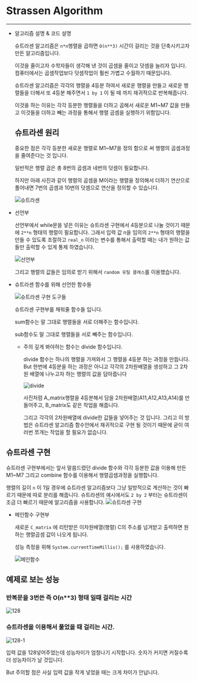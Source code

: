 # Strassen Algorithm
- - -
* 알고리즘 설명 & 코드 설명

  슈트라센 알고리즘은 `n*n`행렬을 곱하면 `O(n**3)` 시간이 걸리는 것을 단축시키고자 만든 알고리즘입니다.
  
  
  이것을 줄이고자 수학자들이 생각해 낸 것이 곱셈을 줄이고 덧셈을 늘리자 입니다. 컴퓨터에서는 곱셈작업보다 덧셈작업이 훨씬 가볍고 수월하기 때문입니다.
  
  
  슈트라센 알고리즘은 각각의 행렬을 4등분 하여서 새로운 행렬을 만들고 새로운 행렬들을 더해서 또 4등분 해주면서 `1 by 1` 이 될 때 까지 재귀적으로 반복해줍니다.
  
  
  이것을 하는 이유는 각각 등분한 행렬들을 더하고 곱해서 새로운 M1~M7 값을 만들고 이것들을 더하고 빼는 과정을 통해서 행렬 곱셈을 실행하기 위함입니다.
  
  
  ## 슈트라센 원리
   중요한 점은 각각 등분한 새로운 행렬로 M1~M7을 정의 함으로 써 행렬의 곱셈과정을 줄여준다는 것 입니다.
   
   
   일반적은 행렬 곱은 총 8번의 곱셈과 네번의 덧셈이 필요합니다.
   
   
   하지만 아래 사진과 같이 행렬의 곱셈을 M이라는 행렬을 정의해서 더하기 연산으로 풀어내면 7번의 곱셈과 10번의 덧셈으로 연산을 정의할 수 있습니다.
   
   
   ![슈트라센](https://user-images.githubusercontent.com/80373000/116205565-d9fbbd00-a778-11eb-999b-6f8d46a524bc.JPG)

  
* 선언부

   선언부에서 while문을 넣은 이유는 슈트라센 구현에서 4등분으로 나눌 것이기 때문에 `2**n` 형태의 행렬이 필요합니다. 그래서 입력 값 n을 임의의 `2**n` 형태의 행렬을 만들 수 있도록 조절하고      `real_n` 이라는 변수를 통해서 출력할 때는 내가 원하는 값들만 출력할 수 있게 통제 하였습니다.
   
   
   ![선언부](https://user-images.githubusercontent.com/80373000/116240991-6b7e2580-a79f-11eb-81f1-4cbe9b946c1d.JPG)
    

  그리고 행렬의 값들은 임의로 받기 위해서 `random 유틸 클래스`를 이용했습니다.
  
  
* 슈트라센 함수를 위해 선언한 함수들


  ![슈트라센 구현 도구들](https://user-images.githubusercontent.com/80373000/116202820-f77b5780-a775-11eb-861e-f871658377e1.JPG)
  
  
  슈트라센 구현부를 채워줄 함수들 입니다.
  
  
  sum함수는 말 그대로 행렬들을 서로 더해주는 함수입니다.
  
  
  sub함수도 말 그대로 행렬들을 서로 빼주는 함수입니다.
  
  
  * 주의 깊게 봐야하는 함수는 divide 함수입니다.
  
  
    divide 함수는 하나의 행렬을 가져와서 그 행렬을 4등분 하는 과정을 만듭니다. But 한번에 4등분을 하는 과정은 아니고 각각의 2차원배열을 생성하고 그 2차원 배열에 나누고자 하는 행렬의 값을 담아줍니다
    
    
    ![divide](https://user-images.githubusercontent.com/80373000/116203637-da935400-a776-11eb-9627-02dd2f97ca77.JPG)

    
    사진처럼 A_matrix행렬을 4등분해서 담을 2차원배열(A11,A12,A13,A14)를 만들어주고, B_matrix도 같은 작업을 해줍니다.
    
    
    그리고 각각의 2차원배열에 divide한 값들을 넣어주는 것 입니다.
    그리고 이 방법은 슈트라센 알고리즘 함수안에서 재귀적으로 구현 될 것이기 때문에 굳이 여러번 쪼개는 작업을 할 필요가 없습니다.
   
    
## 슈트라센 구현 
  슈트라센 구현부에서는 앞서 말씀드렸던 divide 함수와 각각 등분한 값을 이용해 만든 M1~M7 그리고 combine 함수를 이용해서 행렬곱셈과정을 실행합니다.
  
  
  행렬의 길이 `n` 이 1일 경우에 슈트라센 알고리즘보다 그냥 일방적으로 계산하는 것이 빠르기 때문에 따로 분리를 해줍니다.
  슈트라센의 예시에서도 `2 by 2` 부터는 슈트라센이 조금 더 빠르기 때문에 알고리즘을 사용합니다.
  ![슈트라센 구현](https://user-images.githubusercontent.com/80373000/116240636-04607100-a79f-11eb-81a4-4682256f2c42.JPG)
  
  
  * 메인함수 구현부  
    
    새로운 `C_matrix` 에 리턴받은 이차원배열(행렬) C의 주소를 넘겨받고 출력하면 원하는 행렬곱셈 값이 나오게 됩니다.
    
    
    성능 측정을 위해 `System.currentTimeMillis();` 를 사용하였습니다.
    
    
    ![메인함수](https://user-images.githubusercontent.com/80373000/116238384-3d4b1680-a79c-11eb-8f1d-9508026d76dc.JPG)



## 예제로 보는 성능

### 반복문을 3번쓴 즉 O(n**3) 형태 일때 걸리는 시간
![128](https://user-images.githubusercontent.com/80373000/116240457-cf541e80-a79e-11eb-9bb8-8f73f8732af3.JPG)


### 슈트라센을 이용해서 풀었을 때 걸리는 시간.
![128-1](https://user-images.githubusercontent.com/80373000/116240459-cfecb500-a79e-11eb-9e44-69cff9b44677.JPG)


입력 값을 128넣어주었는데 성능차이가 엄청나기 시작합니다. 숫자가 커지면 커질수록 더 성능차이가 날 것입니다.


But 주의할 점은 사실 입력 값을 작게 넣었을 때는 크게 차이가 안납니다. 

